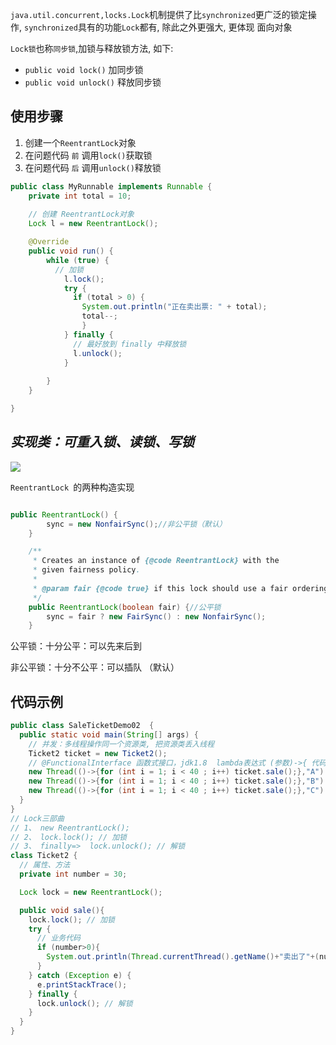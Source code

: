 `java.util.concurrent,locks.Lock`机制提供了比`synchronized`更广泛的锁定操作, `synchronized`具有的功能`Lock`都有, 除此之外更强大, 更体现 面向对象

`Lock锁`也称`同步锁`,加锁与释放锁方法, 如下:



- `public void lock()` 加同步锁
- `public void unlock()` 释放同步锁



## 使用步骤

1. 创建一个`ReentrantLock`对象
2. 在问题代码 `前` 调用`lock()`获取锁
3. 在问题代码 `后` 调用`unlock()`释放锁



```java
public class MyRunnable implements Runnable {
    private int total = 10;
  
  	// 创建 ReentrantLock对象
    Lock l = new ReentrantLock();

    @Override
    public void run() {
        while (true) {
          // 加锁
            l.lock();
            try {
              if (total > 0) {
                System.out.println("正在卖出票: " + total);
                total--;
            	}
            } finally {
              // 最好放到 finally 中释放锁
              l.unlock();
            }
            
        }
    }

}
```

## *实现类：可重入锁、读锁、写锁*

![](https://youpaiyun.zongqilive.cn/image/20200307104430.png)

`ReentrantLock `的两种构造实现

```java

public ReentrantLock() {
        sync = new NonfairSync();//非公平锁（默认）
    }

    /**
     * Creates an instance of {@code ReentrantLock} with the
     * given fairness policy.
     *
     * @param fair {@code true} if this lock should use a fair ordering policy
     */
    public ReentrantLock(boolean fair) {//公平锁
        sync = fair ? new FairSync() : new NonfairSync();
    }
```

公平锁：十分公平：可以先来后到

非公平锁：十分不公平：可以插队 （默认）

## 代码示例

```java
public class SaleTicketDemo02  {
  public static void main(String[] args) {
    // 并发：多线程操作同一个资源类, 把资源类丢入线程
    Ticket2 ticket = new Ticket2();
    // @FunctionalInterface 函数式接口，jdk1.8  lambda表达式 (参数)->{ 代码 }
    new Thread(()->{for (int i = 1; i < 40 ; i++) ticket.sale();},"A").start();
    new Thread(()->{for (int i = 1; i < 40 ; i++) ticket.sale();},"B").start();
    new Thread(()->{for (int i = 1; i < 40 ; i++) ticket.sale();},"C").start();
  }
}
// Lock三部曲
// 1、 new ReentrantLock();
// 2、 lock.lock(); // 加锁
// 3、 finally=>  lock.unlock(); // 解锁
class Ticket2 {
  // 属性、方法
  private int number = 30;

  Lock lock = new ReentrantLock();

  public void sale(){
    lock.lock(); // 加锁
    try {
      // 业务代码
      if (number>0){
        System.out.println(Thread.currentThread().getName()+"卖出了"+(number--)+"票,剩余："+number);
      }
    } catch (Exception e) {
      e.printStackTrace();
    } finally {
      lock.unlock(); // 解锁
    }
  }
}
```



































